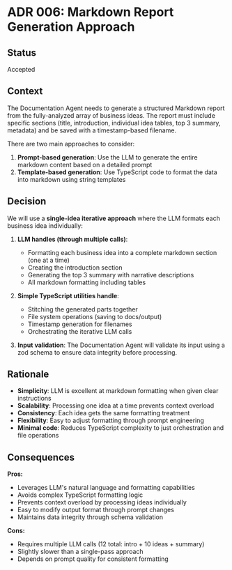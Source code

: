 # ADR 006: Markdown Report Generation Approach

## Status

Accepted

## Context

The Documentation Agent needs to generate a structured Markdown report from the fully-analyzed array of business ideas. The report must include specific sections (title, introduction, individual idea tables, top 3 summary, metadata) and be saved with a timestamp-based filename.

There are two main approaches to consider:
1. **Prompt-based generation**: Use the LLM to generate the entire markdown content based on a detailed prompt
2. **Template-based generation**: Use TypeScript code to format the data into markdown using string templates

## Decision

We will use a **single-idea iterative approach** where the LLM formats each business idea individually:

1. **LLM handles (through multiple calls)**:
   - Formatting each business idea into a complete markdown section (one at a time)
   - Creating the introduction section
   - Generating the top 3 summary with narrative descriptions
   - All markdown formatting including tables

2. **Simple TypeScript utilities handle**:
   - Stitching the generated parts together
   - File system operations (saving to docs/output)
   - Timestamp generation for filenames
   - Orchestrating the iterative LLM calls

3. **Input validation**: The Documentation Agent will validate its input using a zod schema to ensure data integrity before processing.

## Rationale

- **Simplicity**: LLM is excellent at markdown formatting when given clear instructions
- **Scalability**: Processing one idea at a time prevents context overload
- **Consistency**: Each idea gets the same formatting treatment
- **Flexibility**: Easy to adjust formatting through prompt engineering
- **Minimal code**: Reduces TypeScript complexity to just orchestration and file operations

## Consequences

**Pros:**
- Leverages LLM's natural language and formatting capabilities
- Avoids complex TypeScript formatting logic
- Prevents context overload by processing ideas individually
- Easy to modify output format through prompt changes
- Maintains data integrity through schema validation

**Cons:**
- Requires multiple LLM calls (12 total: intro + 10 ideas + summary)
- Slightly slower than a single-pass approach
- Depends on prompt quality for consistent formatting